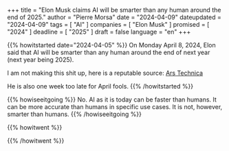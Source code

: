 +++
title     			= "Elon Musk claims AI will be smarter than any human around the end of 2025."
author  		  = "Pierre Morsa"
date 		      = "2024-04-09"
dateupdated		= "2024-04-09"
tags			 		= [ "AI" ]
companies			= [ "Elon Musk" ]
promised			= [ "2024" ]
deadline				= [ "2025" ]
draft      		= false
language				= "en"
+++

{{% howitstarted date="2024-04-05" %}}
On Monday April 8, 2024, Elon said that AI will be smarter than any human around the end of next year (next year being 2025).

I am not making this shit up, here is a reputable source: [Ars Technica](https://arstechnica.com/information-technology/2024/04/elon-musk-ai-will-be-smarter-than-any-human-around-the-end-of-next-year/)

He is also one week too late for April fools.
{{% /howitstarted %}}

<!--more-->

{{% howiseeitgoing %}}
No. AI as it is today can be faster than humans. It can be more accurate than humans in specific use cases. It is not, however, smarter than humans.
{{% /howiseeitgoing %}}

{{% howitwent %}}

{{% /howitwent %}}
